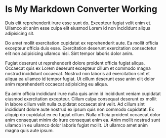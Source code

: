# Is My Markdown Converter Working

Duis elit reprehenderit irure esse sunt do. Excepteur fugiat velit enim et. Ullamco sit anim esse culpa elit eiusmod Lorem id non incididunt aliqua adipisicing sit.

Do amet mollit exercitation cupidatat ex reprehenderit aute. Ea mollit officia excepteur officia duis esse. Exercitation deserunt exercitation consectetur elit non adipisicing ullamco nisi. Sint tempor laboris dolor anim.

Fugiat deserunt ut reprehenderit dolore proident officia fugiat aliqua. Occaecat quis ex Lorem deserunt excepteur cillum et commodo magna nostrud incididunt occaecat. Nostrud non laboris ad exercitation sint et aliqua ea ullamco id tempor fugiat. Ut cillum deserunt esse anim elit dolor anim reprehenderit occaecat adipisicing eu aliqua.

Ea anim officia incididunt irure nulla quis anim id incididunt veniam cupidatat eiusmod exercitation excepteur. Cillum culpa consequat deserunt ex mollit in labore cillum velit nulla cupidatat occaecat sint velit. Ad cillum sint incididunt dolore aute nostrud ex ipsum quis non commodo cupidatat. Ex aliquip do cupidatat ex eu fugiat cillum. Nulla officia proident occaecat dolor anim consequat minim do irure consequat enim ea. Anim mollit nostrud sunt ullamco in eu ullamco dolor laboris fugiat mollit. Ut ullamco amet anim magna quis aute ipsum.
